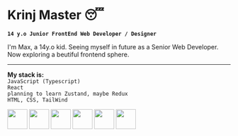 # Krinj Master 😴

**`14 y.o Junior FrontEnd Web Developer / Designer`**

I'm Max, a 14y.o kid. Seeing myself in future as a Senior Web Developer. Now exploring a beutiful frontend sphere.<br><hr>
**My stack is:**<br>
`JavaScript (Typescript)` <br>
`React` <br>
`planning to learn Zustand, maybe Redux` <br>
`HTML, CSS, TailWind` <br>
<div style={{display: flex}}>
          <img width="45px" src="https://cdn.jsdelivr.net/gh/devicons/devicon/icons/javascript/javascript-original.svg" />
          <img width="45px" src="https://cdn.jsdelivr.net/gh/devicons/devicon/icons/typescript/typescript-original.svg" />
          <img width="45px" src="https://cdn.jsdelivr.net/gh/devicons/devicon/icons/react/react-original-wordmark.svg" />
          <img width="45px" src="https://cdn.jsdelivr.net/gh/devicons/devicon/icons/redux/redux-original.svg" />
          <img width="45px" src="https://cdn.jsdelivr.net/gh/devicons/devicon/icons/tailwindcss/tailwindcss-original-wordmark.svg" />
          <img width="45px" src="https://cdn.jsdelivr.net/gh/devicons/devicon/icons/bootstrap/bootstrap-original.svg" />
<div/>


          
          
          
          
          

